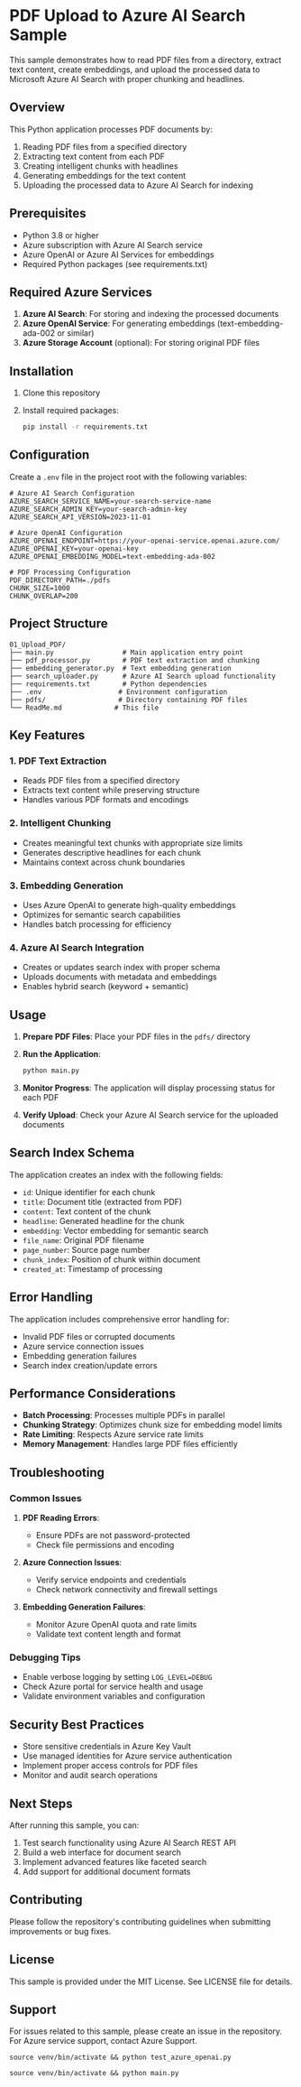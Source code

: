 # PDF Upload to Azure AI Search Sample

This sample demonstrates how to read PDF files from a directory, extract text content, create embeddings, and upload the processed data to Microsoft Azure AI Search with proper chunking and headlines.

## Overview

This Python application processes PDF documents by:

1. Reading PDF files from a specified directory
2. Extracting text content from each PDF
3. Creating intelligent chunks with headlines
4. Generating embeddings for the text content
5. Uploading the processed data to Azure AI Search for indexing

## Prerequisites

- Python 3.8 or higher
- Azure subscription with Azure AI Search service
- Azure OpenAI or Azure AI Services for embeddings
- Required Python packages (see requirements.txt)

## Required Azure Services

1. **Azure AI Search**: For storing and indexing the processed documents
2. **Azure OpenAI Service**: For generating embeddings (text-embedding-ada-002 or similar)
3. **Azure Storage Account** (optional): For storing original PDF files

## Installation

1. Clone this repository
2. Install required packages:

   ```bash
   pip install -r requirements.txt
   ```

## Configuration

Create a `.env` file in the project root with the following variables:

```env
# Azure AI Search Configuration
AZURE_SEARCH_SERVICE_NAME=your-search-service-name
AZURE_SEARCH_ADMIN_KEY=your-search-admin-key
AZURE_SEARCH_API_VERSION=2023-11-01

# Azure OpenAI Configuration
AZURE_OPENAI_ENDPOINT=https://your-openai-service.openai.azure.com/
AZURE_OPENAI_KEY=your-openai-key
AZURE_OPENAI_EMBEDDING_MODEL=text-embedding-ada-002

# PDF Processing Configuration
PDF_DIRECTORY_PATH=./pdfs
CHUNK_SIZE=1000
CHUNK_OVERLAP=200
```

## Project Structure

```text
01_Upload_PDF/
├── main.py                 # Main application entry point
├── pdf_processor.py        # PDF text extraction and chunking
├── embedding_generator.py  # Text embedding generation
├── search_uploader.py      # Azure AI Search upload functionality
├── requirements.txt        # Python dependencies
├── .env                   # Environment configuration
├── pdfs/                  # Directory containing PDF files
└── ReadMe.md             # This file
```

## Key Features

### 1. PDF Text Extraction

- Reads PDF files from a specified directory
- Extracts text content while preserving structure
- Handles various PDF formats and encodings

### 2. Intelligent Chunking

- Creates meaningful text chunks with appropriate size limits
- Generates descriptive headlines for each chunk
- Maintains context across chunk boundaries

### 3. Embedding Generation

- Uses Azure OpenAI to generate high-quality embeddings
- Optimizes for semantic search capabilities
- Handles batch processing for efficiency

### 4. Azure AI Search Integration

- Creates or updates search index with proper schema
- Uploads documents with metadata and embeddings
- Enables hybrid search (keyword + semantic)

## Usage

1. **Prepare PDF Files**: Place your PDF files in the `pdfs/` directory

2. **Run the Application**:

   ```bash
   python main.py
   ```

3. **Monitor Progress**: The application will display processing status for each PDF

4. **Verify Upload**: Check your Azure AI Search service for the uploaded documents

## Search Index Schema

The application creates an index with the following fields:

- `id`: Unique identifier for each chunk
- `title`: Document title (extracted from PDF)
- `content`: Text content of the chunk
- `headline`: Generated headline for the chunk
- `embedding`: Vector embedding for semantic search
- `file_name`: Original PDF filename
- `page_number`: Source page number
- `chunk_index`: Position of chunk within document
- `created_at`: Timestamp of processing

## Error Handling

The application includes comprehensive error handling for:

- Invalid PDF files or corrupted documents
- Azure service connection issues
- Embedding generation failures
- Search index creation/update errors

## Performance Considerations

- **Batch Processing**: Processes multiple PDFs in parallel
- **Chunking Strategy**: Optimizes chunk size for embedding model limits
- **Rate Limiting**: Respects Azure service rate limits
- **Memory Management**: Handles large PDF files efficiently

## Troubleshooting

### Common Issues

1. **PDF Reading Errors**:
   - Ensure PDFs are not password-protected
   - Check file permissions and encoding

2. **Azure Connection Issues**:
   - Verify service endpoints and credentials
   - Check network connectivity and firewall settings

3. **Embedding Generation Failures**:
   - Monitor Azure OpenAI quota and rate limits
   - Validate text content length and format

### Debugging Tips

- Enable verbose logging by setting `LOG_LEVEL=DEBUG`
- Check Azure portal for service health and usage
- Validate environment variables and configuration

## Security Best Practices

- Store sensitive credentials in Azure Key Vault
- Use managed identities for Azure service authentication
- Implement proper access controls for PDF files
- Monitor and audit search operations

## Next Steps

After running this sample, you can:

1. Test search functionality using Azure AI Search REST API
2. Build a web interface for document search
3. Implement advanced features like faceted search
4. Add support for additional document formats

## Contributing

Please follow the repository's contributing guidelines when submitting improvements or bug fixes.

## License

This sample is provided under the MIT License. See LICENSE file for details.

## Support

For issues related to this sample, please create an issue in the repository. For Azure service support, contact Azure Support.

```
source venv/bin/activate && python test_azure_openai.py
```

```
source venv/bin/activate && python main.py 
```
